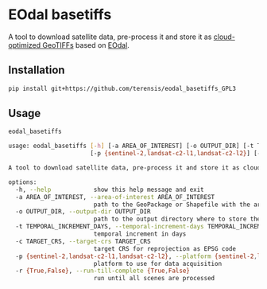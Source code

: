 # EOdal basetiffs

A tool to download satellite data, pre-process it and store it as [cloud-optimized GeoTIFFs](https://www.cogeo.org/) based on [EOdal](https://github.com/EOA-team/eodal).


## Installation

```bash
pip install git+https://github.com/terensis/eodal_basetiffs_GPL3
```

## Usage

```bash
eodal_basetiffs
```

```bash
usage: eodal_basetiffs [-h] [-a AREA_OF_INTEREST] [-o OUTPUT_DIR] [-t TEMPORAL_INCREMENT_DAYS] [-c TARGET_CRS]
                       [-p {sentinel-2,landsat-c2-l1,landsat-c2-l2}] [-r {True,False}]

A tool to download satellite data, pre-process it and store it as cloud-optimized GeoTIFFs based on EOdal.

options:
  -h, --help            show this help message and exit
  -a AREA_OF_INTEREST, --area-of-interest AREA_OF_INTEREST
                        path to the GeoPackage or Shapefile with the area of interest
  -o OUTPUT_DIR, --output-dir OUTPUT_DIR
                        path to the output directory where to store the data
  -t TEMPORAL_INCREMENT_DAYS, --temporal-increment-days TEMPORAL_INCREMENT_DAYS
                        temporal increment in days
  -c TARGET_CRS, --target-crs TARGET_CRS
                        target CRS for reprojection as EPSG code
  -p {sentinel-2,landsat-c2-l1,landsat-c2-l2}, --platform {sentinel-2,landsat-c2-l1,landsat-c2-l2}
                        platform to use for data acquisition
  -r {True,False}, --run-till-complete {True,False}
                        run until all scenes are processed
```